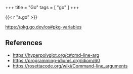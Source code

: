 +++
title = "Go"
tags = [ "go" ]
+++

{{< r "a.go" >}}

<https://pkg.go.dev/os#pkg-variables>

## References

- <https://hyperpolyglot.org/c#cmd-line-arg>
- <https://programming-idioms.org/idiom/60>
- <https://rosettacode.org/wiki/Command-line_arguments>
